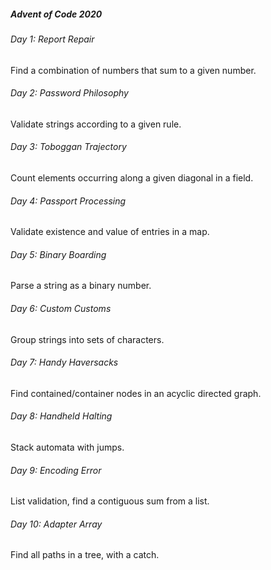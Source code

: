 ##### Advent of Code 2020

###### Day 1: Report Repair

Find a combination of numbers that sum to a given number.

###### Day 2: Password Philosophy

Validate strings according to a given rule.

###### Day 3: Toboggan Trajectory

Count elements occurring along a given diagonal in a field. 

###### Day 4: Passport Processing

Validate existence and value of entries in a map.

###### Day 5: Binary Boarding

Parse a string as a binary number.

###### Day 6: Custom Customs

Group strings into sets of characters.

###### Day 7: Handy Haversacks

Find contained/container nodes in an acyclic directed graph.

###### Day 8: Handheld Halting

Stack automata with jumps.

###### Day 9: Encoding Error

List validation, find a contiguous sum from a list.

###### Day 10: Adapter Array

Find all paths in a tree, with a catch.
